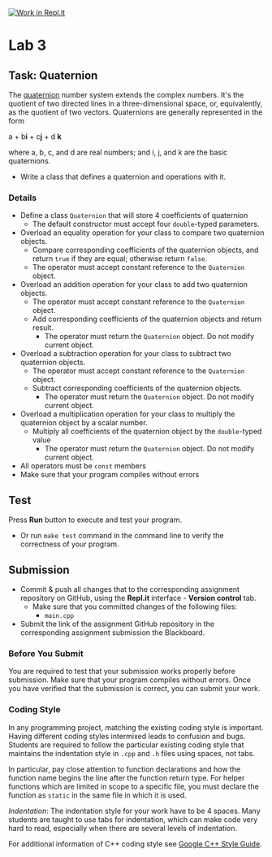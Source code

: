 [![Work in Repl.it](https://classroom.github.com/assets/work-in-replit-14baed9a392b3a25080506f3b7b6d57f295ec2978f6f33ec97e36a161684cbe9.svg)](https://classroom.github.com/online_ide?assignment_repo_id=4251786&assignment_repo_type=AssignmentRepo)
# Lab 3

## Task: Quaternion

The [quaternion](https://en.wikipedia.org/wiki/Quaternion) number system extends the complex numbers. It's the quotient of two directed lines in a three-dimensional space, or, equivalently, as the quotient of two vectors. Quaternions are generally represented in the form

a + b**i** + c**j** + d **k**

where a, b, c, and d are real numbers; and i, j, and k are the basic quaternions.

- Write a class that defines a quaternion and operations with it.

### Details

- Define a class `Quaternion` that will store 4 coefficients of quaternion
  - The default constructor must accept four `double`-typed parameters.
- Overload an equality operation for your class to compare two quaternion objects.
  - Compare corresponding coefficients of the quaternion objects, and return `true` if they are equal; otherwise return `false`.
  - The operator must accept constant reference to the `Quaternion` object.
- Overload an addition operation for your class to add two quaternion objects.
  - The operator must accept constant reference to the `Quaternion` object.
  - Add corresponding coefficients of the quaternion objects and return result.
    - The operator must return the `Quaternion` object. Do not modify current object.
- Overload a subtraction operation for your class to subtract two quaternion objects.
  - The operator must accept constant reference to the `Quaternion` object.
  - Subtract corresponding coefficients of the quaternion objects.
    - The operator must return the `Quaternion` object. Do not modify current object.
- Overload a multiplication operation for your class to multiply the quaternion object by a scalar number.
  - Multiply all coefficients of the quaternion object by the `double`-typed value
    - The operator must return the `Quaternion` object. Do not modify current object.
- All operators must be `const` members
- Make sure that your program compiles without errors

## Test

Press **Run** button to execute and test your program.

- Or run `make test` command in the command line to verify the correctness of your program.

## Submission

- Commit & push all changes that to the corresponding assignment repository on GitHub, using the **Repl.it** interface - **Version control** tab.
  - Make sure that you committed changes of the following files:
    - `main.cpp`
- Submit the link of the assignment GitHub repository in the corresponding assignment submission the Blackboard.

### Before You Submit

You are required to test that your submission works properly before submission. Make sure that your program compiles without errors. Once you have verified that the submission is correct, you can submit your work.

### Coding Style

In any programming project, matching the existing coding style is important. Having different coding styles intermixed leads to confusion and bugs. Students are required to follow the particular existing coding style that maintains the indentation style in `.cpp` and `.h` files using spaces, not tabs.

In particular, pay close attention to function declarations and how the function name begins the line after the function return type. For helper functions which are limited in scope to a specific file, you must declare the function as `static` in the same file in which it is used.

*Indentation*: The indentation style for your work have to be 4 spaces. Many students are taught to use tabs for indentation, which can make code very hard to read, especially when there are several levels of indentation.

For additional information of C++ coding style see [Google C++ Style Guide](https://google.github.io/styleguide/cppguide.html).
